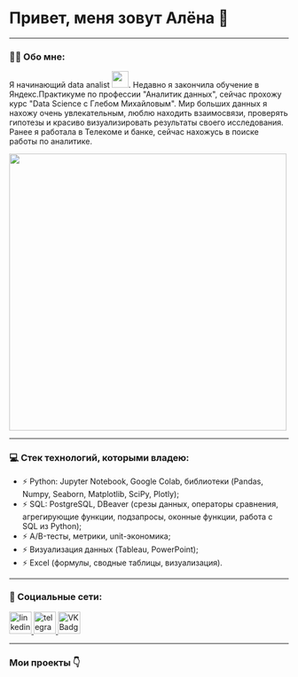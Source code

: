 
# Привет, меня зовут Алёна 🤚

---

### :man_technologist: Обо мне:

Я начинающий data analist <img src="https://media.giphy.com/media/WUlplcMpOCEmTGBtBW/giphy.gif" width="30px">. 
Недавно я закончила обучение в Яндекс.Практикуме по профессии "Аналитик данных", сейчас прохожу курс "Data Science с Глебом Михайловым". Мир больших данных я нахожу очень увлекательным, 
люблю находить взаимосвязи, проверять гипотезы и красиво визуализировать результаты своего исследования. Ранее я работала в Телекоме и банке, сейчас нахожусь в поиске работы по аналитике.

<img src="https://media.giphy.com/media/v1.Y2lkPTc5MGI3NjExMGJiMzM1NTIxYjI4NzI5ZTJlNmY1ZGNlZjQzMjY2MzYwOTQ3MzM0NCZlcD12MV9pbnRlcm5hbF9naWZzX2dpZklkJmN0PWc/VeNDat4n4Kre76oS1g/giphy.gif" width="500px">

---

### 💻 Стек технологий, которыми владею:

 - ⚡ Python: Jupyter Notebook, Google Colab, библиотеки (Pandas, Numpy, Seaborn, Matplotlib, SciPy, Plotly);
 - ⚡ SQL: PostgreSQL, DBeaver (срезы данных, операторы сравнения, агрегирующие функции, подзапросы, оконные функции, работа с SQL из Python);
 - ⚡ A/B-тесты, метрики, unit-экономика;
 - ⚡ Визуализация данных (Tableau, PowerPoint);
 - ⚡ Excel (формулы, сводные таблицы, визуализация).

---

### 🤝 Социальные сети:

<div id="badges">
    <a href="https://www.linkedin.com/in/alena-kiseleva-5b9110250/" target="_blank">
      <img src="https://cdn-icons-png.flaticon.com/512/2504/2504799.png" width="40" height="40" alt="linkedin" />
    </a>
    <a href="https://t.me/Alie_in_Wonderland" target="_blank">
      <img src="https://cdn-icons-png.flaticon.com/512/2111/2111646.png" width="40" height="40" alt="telegram group" />
    </a>
    <a href="https://vk.com/id123463357" target="_blank">
      <img src="https://cdn-icons-png.flaticon.com/512/145/145813.png" width="40" height="40" alt="VK Badge"/>
    </a>
  </div>

---

### Мои проекты 👇
